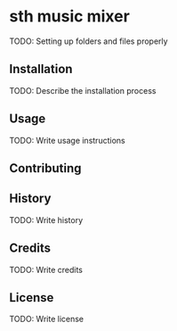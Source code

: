 # sth music mixer
TODO: Setting up folders and files properly

## Installation

TODO: Describe the installation process

## Usage

TODO: Write usage instructions

## Contributing


## History

TODO: Write history

## Credits

TODO: Write credits

## License

TODO: Write license
